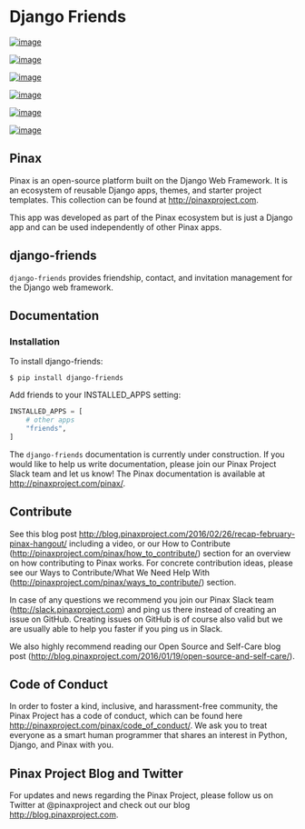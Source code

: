 # Django Friends

[![image](http://slack.pinaxproject.com/badge.svg)](http://slack.pinaxproject.com/)

[![image](https://img.shields.io/travis/pinax/django-friends.svg)](https://travis-ci.org/pinax/django-friends)

[![image](https://img.shields.io/coveralls/pinax/django-friends.svg)](https://coveralls.io/r/pinax/django-friends)

[![image](https://img.shields.io/pypi/dm/django-friends.svg)](https://pypi.python.org/pypi/django-friends/)

[![image](https://img.shields.io/pypi/v/django-friends.svg)](https://pypi.python.org/pypi/django-friends/)

[![image](https://img.shields.io/badge/license-MIT-blue.svg)](https://pypi.python.org/pypi/django-friends/)

## Pinax


Pinax is an open-source platform built on the Django Web Framework. It
is an ecosystem of reusable Django apps, themes, and starter project
templates. This collection can be found at <http://pinaxproject.com>.

This app was developed as part of the Pinax ecosystem but is just a
Django app and can be used independently of other Pinax apps.

## django-friends

`django-friends` provides friendship, contact, and invitation management
for the Django web framework.

## Documentation

### Installation

To install django-friends:

```shell
$ pip install django-friends
```

Add friends to your INSTALLED_APPS setting:

```python
INSTALLED_APPS = [
    # other apps
    "friends",
]
```

The `django-friends` documentation is currently under construction. If
you would like to help us write documentation, please join our Pinax
Project Slack team and let us know! The Pinax documentation is available
at <http://pinaxproject.com/pinax/>.

## Contribute

See this blog post
<http://blog.pinaxproject.com/2016/02/26/recap-february-pinax-hangout/>
including a video, or our How to Contribute
(<http://pinaxproject.com/pinax/how_to_contribute/>) section for an
overview on how contributing to Pinax works. For concrete contribution
ideas, please see our Ways to Contribute/What We Need Help With
(<http://pinaxproject.com/pinax/ways_to_contribute/>) section.

In case of any questions we recommend you join our Pinax Slack team
(<http://slack.pinaxproject.com>) and ping us there instead of creating
an issue on GitHub. Creating issues on GitHub is of course also valid
but we are usually able to help you faster if you ping us in Slack.

We also highly recommend reading our Open Source and Self-Care blog post
(<http://blog.pinaxproject.com/2016/01/19/open-source-and-self-care/>).

## Code of Conduct

In order to foster a kind, inclusive, and harassment-free community, the
Pinax Project has a code of conduct, which can be found here
<http://pinaxproject.com/pinax/code_of_conduct/>. We ask you to treat
everyone as a smart human programmer that shares an interest in Python,
Django, and Pinax with you.

## Pinax Project Blog and Twitter

For updates and news regarding the Pinax Project, please follow us on
Twitter at @pinaxproject and check out our blog
<http://blog.pinaxproject.com>.
